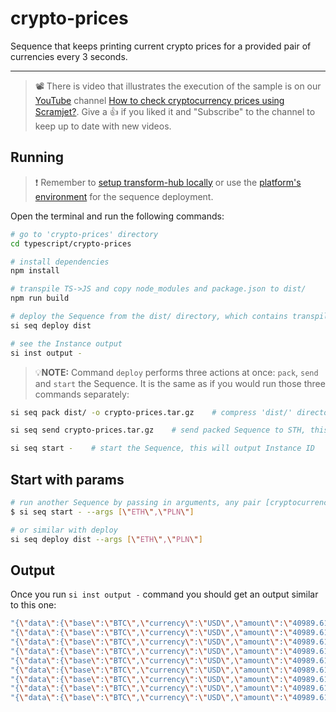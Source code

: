 # crypto-prices

Sequence that keeps printing current crypto prices for a provided pair of currencies every 3 seconds.

___

> 📽️ There is video that illustrates the execution of the sample is on our [YouTube](https://www.youtube.com/channel/UChgTmKeuAsKj8kDnylkmP6Q) channel [How to check cryptocurrency prices using Scramjet?](https://www.youtube.com/watch?v=BPLKPVVyHNY&t=3s). Give a 👍 if you liked it and "Subscribe" to the channel to keep up to date with new videos.

## Running

> ❗ Remember to [setup transform-hub locally](https://docs.scramjet.org/transform-hub/installation) or use the [platform's environment](https://docs.scramjet.org/platform/get-started/) for the sequence deployment.

Open the terminal and run the following commands:

```bash
# go to 'crypto-prices' directory
cd typescript/crypto-prices

# install dependencies
npm install

# transpile TS->JS and copy node_modules and package.json to dist/
npm run build

# deploy the Sequence from the dist/ directory, which contains transpiled code, package.json and node_modules
si seq deploy dist

# see the Instance output
si inst output -
```

> 💡**NOTE:** Command `deploy` performs three actions at once: `pack`, `send` and `start` the Sequence. It is the same as if you would run those three commands separately:

```bash
si seq pack dist/ -o crypto-prices.tar.gz    # compress 'dist/' directory into file named 'crypto-prices.tar.gz'

si seq send crypto-prices.tar.gz    # send packed Sequence to STH, this will output Sequence ID

si seq start -    # start the Sequence, this will output Instance ID
```

## Start with params

```bash
# run another Sequence by passing in arguments, any pair [cryptocurrency, currency]
$ si seq start - --args [\"ETH\",\"PLN\"]

# or similar with deploy
si seq deploy dist --args [\"ETH\",\"PLN\"]
```

## Output

Once you run `si inst output -` command you should get an output similar to this one:

```bash
"{\"data\":{\"base\":\"BTC\",\"currency\":\"USD\",\"amount\":\"40989.61\"}}\r\n"
"{\"data\":{\"base\":\"BTC\",\"currency\":\"USD\",\"amount\":\"40989.61\"}}\r\n"
"{\"data\":{\"base\":\"BTC\",\"currency\":\"USD\",\"amount\":\"40989.61\"}}\r\n"
"{\"data\":{\"base\":\"BTC\",\"currency\":\"USD\",\"amount\":\"40989.61\"}}\r\n"
"{\"data\":{\"base\":\"BTC\",\"currency\":\"USD\",\"amount\":\"40989.61\"}}\r\n"
"{\"data\":{\"base\":\"BTC\",\"currency\":\"USD\",\"amount\":\"40989.61\"}}\r\n"
"{\"data\":{\"base\":\"BTC\",\"currency\":\"USD\",\"amount\":\"40989.61\"}}\r\n"
"{\"data\":{\"base\":\"BTC\",\"currency\":\"USD\",\"amount\":\"40989.61\"}}\r\n"
"{\"data\":{\"base\":\"BTC\",\"currency\":\"USD\",\"amount\":\"40989.61\"}}\r\n"
```

